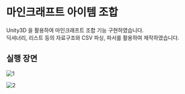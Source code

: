 # 마인크래프트 아이템 조합
   
Unity3D 을 활용하여 마인크래프트 조합 기능 구현하였습니다.   
딕셔너리, 리스트 등의 자료구조와 CSV 파싱, 파서를 활용하여 제작하였습니다.   
  
  
## 실행 장면  
  
![1](https://user-images.githubusercontent.com/63215359/106570257-fbce1500-6578-11eb-8b40-88d7aec00817.PNG)  
  
![2](https://user-images.githubusercontent.com/63215359/106570295-08526d80-6579-11eb-8a42-1f4d33b83d54.PNG)  
